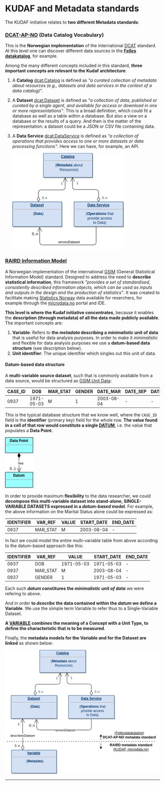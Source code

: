 # KUDAF and Metadata standards

The KUDAF initiative relates to **two different Metadata standards**:

### [DCAT-AP-NO](https://data.norge.no/specification/dcat-ap-no) (Data Catalog Vocabulary)

This is the **Norwegian implementation** of the international [DCAT](https://www.w3.org/TR/vocab-dcat/) standard. At this level one can discover different data sources in the **[Felles datakatalog](https://data.norge.no/)**, for example.

Among the many different concepts included in this standard, **three important concepts are relevant to the Kudaf architecture**:

1. A **Catalog** [dcat:Catalog](https://www.w3.org/TR/vocab-dcat/#Class:Catalog) is defined as _"a curated collection of metadata about resources (e.g., datasets and data services in the context of a data catalog)"_.
2. A **Dataset** [dcat:Dataset](https://www.w3.org/TR/vocab-dcat/#Class:Dataset) is defined as _"a collection of data, published or curated by a single agent, and available for access or download in one or more representations"_. This is a broad definition, which could fit a database as well as a table within a database. But also a view on a database or the results of a query. And then is the matter of the representation: a dataset could be a JSON or CSV file containing data.
3. A **Data Service** [dcat:DataService](https://www.w3.org/TR/vocab-dcat/#Class:Data_Service) is defined as _"a collection of operations that provides access to one or more datasets or data processing functions"_. Here we can have, for example, an API.

   ![DCAT](assets/dcat_catalog_dataset_dataservice.png)

### [RAIRD Information Model](https://statswiki.unece.org/display/gsim/RAIRD+Information+Model+RIM+v1_0)

A Norwegian implementation of the international [GSIM](https://statswiki.unece.org/display/gsim/GSIM+v1.2+Communication+Paper) (General Statistical Information Model) standard. Designed to address the need to **describe statistical information**, this framework _"provides a set of standardised, consistently described information objects, which can be used as inputs and outputs in the design and the production of statistics"_. It was created to facilitate making [Statistics Norway](https://www.ssb.no/en/data-til-forskning) data available for reserchers, for example through the [microdata.no](https://www.microdata.no/en/) portal and IDE.

**This level is where the Kudaf initiative concentrates**, because it enables the **description (through metadata) of all the data made publicly available**. The important concepts are:

1. **Variable**: Refers to **the _metadata_ describing a _minimalistic_ unit of data** that is useful for data analysis purposes. In order to make it _minimalistic_ and flexible for data analysis purposes we use a **datum-based data structure** (see description below).
2. **Unit identifier**: The unique identifier which singles out this unit of data.

#### Datum-based data structure

A **multi-variable source dataset**, such that is commonly available from a data source, would be structured as [GSIM Unit Data](https://statswiki.unece.org/display/gsim/RAIRD+Information+Model+RIM+v1_0#RAIRDInformationModelRIMv1_0-_Toc387424342):

| CASE_ID | DOB        | MAR_STAT | GENDER | DATE_MAR   | DATE_SEP | DATE_DIV |
| ------- | ---------- | -------- | ------ | ---------- | -------- | -------- |
| 0937    | 1971-05-03 | M        | 1      | 2003-08-04 | -        | -        |

This is the typical database structure that we know well, where the `CASE_ID` field is the **identifier** (primary key) field for the whole row. **The value found in a cell of that row would constitute a single [DATUM](https://statswiki.unece.org/display/clickablegsim/Datum)**, i.e. the value that populates a **Data Point**.

![datum_concept_group](assets/datum_concept_group.png)

In order to provide maximum **flexibility** to the data researcher, we could **decompose this multi-variable dataset into stand-alone, SINGLE-VARIABLE DATASETS expressed in a _datum-based_ model**. For example, the above information on the Marital Status alone could be expressed as:

| IDENTIFIER | VAR_REF  | VALUE | START_DATE | END_DATE |
| ---------- | -------- | ----- | ---------- | -------- |
| 0937       | MAR_STAT | M     | 2003-08-04 | -        |

In fact we could model the entire multi-variable table from above according to the datum-based approach like this:

| IDENTIFIER | VAR_REF  | VALUE      | START_DATE | END_DATE |
| ---------- | -------- | ---------- | ---------- | -------- |
| 0937       | DOB      | 1971-05-03 | 1971-05-03 | -        |
| 0937       | MAR_STAT | M          | 2003-08-04 | -        |
| 0937       | GENDER   | 1          | 1971-05-03 | -        |

Each such **_datum_ constitures the _minimalistic unit of data_** we were refering to above.

And in order **to _describe_ the data contained within the _datum_ we define a Variable**. We use the siimple term Variable to refer thus to a Single-Variable Dataset.

**A [VARIABLE](https://statswiki.unece.org/display/clickablegsim/Variable) combines the meaning of a Concept with a Unit Type, to define the characteristic that is to be measured**.

Finally, the **metadata models for the Variable and for the Dataset are linked** as shown below:

![Simple Kudaf Metadata Model](assets/kudaf_metadata_model_simple.png)

---

